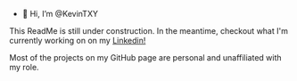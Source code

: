 - 👋 Hi, I’m @KevinTXY

This ReadMe is still under construction. In the meantime, checkout what I'm currently working on on my [Linkedin!](https://www.linkedin.com/in/kevintaha/)

Most of the projects on my GitHub page are personal and unaffiliated with my role. 
